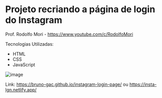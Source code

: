 # Projeto recriando a página de login do Instagram

Prof. Rodolfo Mori - https://www.youtube.com/c/RodolfoMori

Tecnologias Utilizadas:
 - HTML
 - CSS
 - JavaScript
 
 ![image](https://user-images.githubusercontent.com/109121391/189511304-0c97e3dc-49b7-4551-af0f-4d48e5325316.png)
 
 Link: https://bruno-gac.github.io/instagram-login-page/
 ou
 https://insta-lgn.netlify.app/

